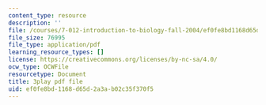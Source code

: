 ```yaml
---
content_type: resource
description: ''
file: /courses/7-012-introduction-to-biology-fall-2004/ef0fe8bd1168d65d2a3ab02c35f370f5_470931.pdf
file_size: 76995
file_type: application/pdf
learning_resource_types: []
license: https://creativecommons.org/licenses/by-nc-sa/4.0/
ocw_type: OCWFile
resourcetype: Document
title: 3play pdf file
uid: ef0fe8bd-1168-d65d-2a3a-b02c35f370f5
---
```

